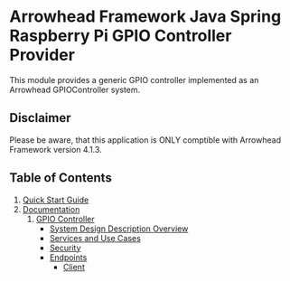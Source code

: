 # Arrowhead Framework Java Spring Raspberry Pi GPIO Controller Provider

This module provides a generic GPIO controller implemented as an Arrowhead GPIOController system.

## Disclaimer
Please be aware, that this application is ONLY comptible with Arrowhead Framework version 4.1.3.

## Table of Contents
1. [Quick Start Guide](#quickstart)
2. [Documentation](#documentation) 
    1. [GPIO Controller](#gpiocontroller)
       * [System Design Description Overview](#gpiocontroller_sdd)
       * [Services and Use Cases](#gpiocontroller_usecases)
       * [Security](#gpiocontroller_security)
       * [Endpoints](#gpiocontroller_endpoints)
           * [Client](#sgpiocontroller_endpoints_client)

<a name="gpiocontroller" />
